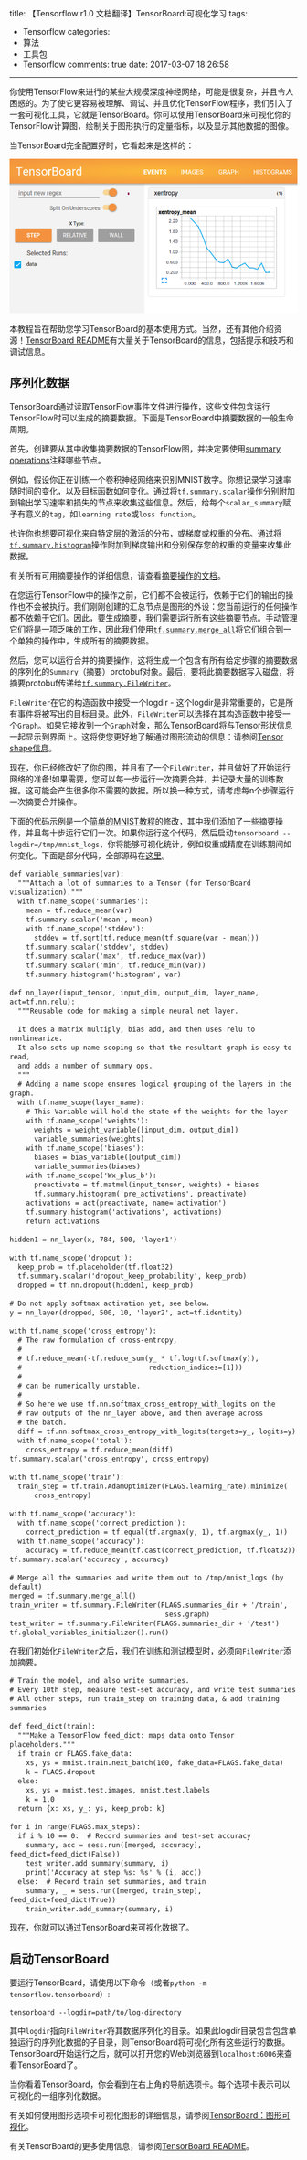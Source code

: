 title: 【Tensorflow r1.0 文档翻译】TensorBoard:可视化学习
tags:
  - Tensorflow
categories:
  - 算法
  - 工具包
  - Tensorflow
comments: true
date: 2017-03-07 18:26:58
---

你使用TensorFlow来进行的某些大规模深度神经网络，可能是很复杂，并且令人困惑的。为了使它更容易被理解、调试、并且优化TensorFlow程序，我们引入了一套可视化工具，它就是TensorBoard。你可以使用TensorBoard来可视化你的TensorFlow计算图，绘制关于图形执行的定量指标，以及显示其他数据的图像。

当TensorBoard完全配置好时，它看起来是这样的：

![](/img/17_03_07/001.png)

本教程旨在帮助您学习TensorBoard的基本使用方式。当然，还有其他介绍资源！[TensorBoard README](https://github.com/tensorflow/tensorflow/blob/master/tensorflow/tensorboard/README.md)有大量关于TensorBoard的信息，包括提示和技巧和调试信息。

## 序列化数据

TensorBoard通过读取TensorFlow事件文件进行操作，这些文件包含运行TensorFlow时可以生成的摘要数据。下面是TensorBoard中摘要数据的一般生命周期。

首先，创建要从其中收集摘要数据的TensorFlow图，并决定要使用[summary operations](https://www.tensorflow.org/api_guides/python/summary)注释哪些节点。

例如，假设你正在训练一个卷积神经网络来识别MNIST数字。你想记录学习速率随时间的变化，以及目标函数如何变化。通过将[`tf.summary.scalar`](https://www.tensorflow.org/api_docs/python/tf/summary/scalar)操作分别附加到输出学习速率和损失的节点来收集这些信息。然后，给每个`scalar_summary`赋予有意义的`tag`，如`learning rate`或`loss function`。

也许你也想要可视化来自特定层的激活的分布，或梯度或权重的分布。通过将[`tf.summary.histogram`](https://www.tensorflow.org/api_docs/python/tf/summary/histogram)操作附加到梯度输出和分别保存您的权重的变量来收集此数据。

有关所有可用摘要操作的详细信息，请查看[摘要操作的文档](https://www.tensorflow.org/api_guides/python/summary)。

在您运行TensorFlow中的操作之前，它们都不会被运行，依赖于它们的输出的操作也不会被执行。我们刚刚创建的汇总节点是图形的外设：您当前运行的任何操作都不依赖于它们。因此，要生成摘要，我们需要运行所有这些摘要节点。手动管理它们将是一项乏味的工作，因此我们使用[`tf.summary.merge_all`](https://www.tensorflow.org/api_docs/python/tf/summary/merge_all)将它们组合到一个单独的操作中，生成所有的摘要数据。

然后，您可以运行合并的摘要操作，这将生成一个包含有所有给定步骤的摘要数据的序列化的`Summary`（摘要）protobuf对象。最后，要将此摘要数据写入磁盘，将摘要protobuf传递给[`tf.summary.FileWriter`](https://www.tensorflow.org/api_docs/python/tf/summary/FileWriter)。

`FileWriter`在它的构造函数中接受一个logdir - 这个logdir是非常重要的，它是所有事件将被写出的目标目录。此外，`FileWriter`可以选择在其构造函数中接受一个`Graph`。如果它接收到一个`Graph`对象，那么TensorBoard将与Tensor形状信息一起显示到界面上。这将使您更好地了解通过图形流动的信息：请参阅[Tensor shape信息](https://www.tensorflow.org/get_started/graph_viz#tensor_shape_information)。

现在，你已经修改好了你的图，并且有了一个`FileWriter`，并且做好了开始运行网络的准备!如果需要，您可以每一步运行一次摘要合并，并记录大量的训练数据。这可能会产生很多你不需要的数据。所以换一种方式，请考虑每n个步骤运行一次摘要合并操作。

下面的代码示例是一个[简单的MNIST教程](https://www.tensorflow.org/get_started/mnist/beginners)的修改，其中我们添加了一些摘要操作，并且每十步运行它们一次。如果你运行这个代码，然后启动`tensorboard --logdir=/tmp/mnist_logs`，你将能够可视化统计，例如权重或精度在训练期间如何变化。下面是部分代码，全部源码在[这里](https://www.tensorflow.org/code/tensorflow/examples/tutorials/mnist/mnist_with_summaries.py)。

```
def variable_summaries(var):
  """Attach a lot of summaries to a Tensor (for TensorBoard visualization)."""
  with tf.name_scope('summaries'):
    mean = tf.reduce_mean(var)
    tf.summary.scalar('mean', mean)
    with tf.name_scope('stddev'):
      stddev = tf.sqrt(tf.reduce_mean(tf.square(var - mean)))
    tf.summary.scalar('stddev', stddev)
    tf.summary.scalar('max', tf.reduce_max(var))
    tf.summary.scalar('min', tf.reduce_min(var))
    tf.summary.histogram('histogram', var)

def nn_layer(input_tensor, input_dim, output_dim, layer_name, act=tf.nn.relu):
  """Reusable code for making a simple neural net layer.

  It does a matrix multiply, bias add, and then uses relu to nonlinearize.
  It also sets up name scoping so that the resultant graph is easy to read,
  and adds a number of summary ops.
  """
  # Adding a name scope ensures logical grouping of the layers in the graph.
  with tf.name_scope(layer_name):
    # This Variable will hold the state of the weights for the layer
    with tf.name_scope('weights'):
      weights = weight_variable([input_dim, output_dim])
      variable_summaries(weights)
    with tf.name_scope('biases'):
      biases = bias_variable([output_dim])
      variable_summaries(biases)
    with tf.name_scope('Wx_plus_b'):
      preactivate = tf.matmul(input_tensor, weights) + biases
      tf.summary.histogram('pre_activations', preactivate)
    activations = act(preactivate, name='activation')
    tf.summary.histogram('activations', activations)
    return activations

hidden1 = nn_layer(x, 784, 500, 'layer1')

with tf.name_scope('dropout'):
  keep_prob = tf.placeholder(tf.float32)
  tf.summary.scalar('dropout_keep_probability', keep_prob)
  dropped = tf.nn.dropout(hidden1, keep_prob)

# Do not apply softmax activation yet, see below.
y = nn_layer(dropped, 500, 10, 'layer2', act=tf.identity)

with tf.name_scope('cross_entropy'):
  # The raw formulation of cross-entropy,
  #
  # tf.reduce_mean(-tf.reduce_sum(y_ * tf.log(tf.softmax(y)),
  #                               reduction_indices=[1]))
  #
  # can be numerically unstable.
  #
  # So here we use tf.nn.softmax_cross_entropy_with_logits on the
  # raw outputs of the nn_layer above, and then average across
  # the batch.
  diff = tf.nn.softmax_cross_entropy_with_logits(targets=y_, logits=y)
  with tf.name_scope('total'):
    cross_entropy = tf.reduce_mean(diff)
tf.summary.scalar('cross_entropy', cross_entropy)

with tf.name_scope('train'):
  train_step = tf.train.AdamOptimizer(FLAGS.learning_rate).minimize(
      cross_entropy)

with tf.name_scope('accuracy'):
  with tf.name_scope('correct_prediction'):
    correct_prediction = tf.equal(tf.argmax(y, 1), tf.argmax(y_, 1))
  with tf.name_scope('accuracy'):
    accuracy = tf.reduce_mean(tf.cast(correct_prediction, tf.float32))
tf.summary.scalar('accuracy', accuracy)

# Merge all the summaries and write them out to /tmp/mnist_logs (by default)
merged = tf.summary.merge_all()
train_writer = tf.summary.FileWriter(FLAGS.summaries_dir + '/train',
                                      sess.graph)
test_writer = tf.summary.FileWriter(FLAGS.summaries_dir + '/test')
tf.global_variables_initializer().run()
```

在我们初始化`FileWriter`之后，我们在训练和测试模型时，必须向`FileWriter`添加摘要。

```
# Train the model, and also write summaries.
# Every 10th step, measure test-set accuracy, and write test summaries
# All other steps, run train_step on training data, & add training summaries

def feed_dict(train):
  """Make a TensorFlow feed_dict: maps data onto Tensor placeholders."""
  if train or FLAGS.fake_data:
    xs, ys = mnist.train.next_batch(100, fake_data=FLAGS.fake_data)
    k = FLAGS.dropout
  else:
    xs, ys = mnist.test.images, mnist.test.labels
    k = 1.0
  return {x: xs, y_: ys, keep_prob: k}

for i in range(FLAGS.max_steps):
  if i % 10 == 0:  # Record summaries and test-set accuracy
    summary, acc = sess.run([merged, accuracy], feed_dict=feed_dict(False))
    test_writer.add_summary(summary, i)
    print('Accuracy at step %s: %s' % (i, acc))
  else:  # Record train set summaries, and train
    summary, _ = sess.run([merged, train_step], feed_dict=feed_dict(True))
    train_writer.add_summary(summary, i)
```

现在，你就可以通过TensorBoard来可视化数据了。

## 启动TensorBoard

要运行TensorBoard，请使用以下命令（或者`python -m tensorflow.tensorboard`）:

```	
tensorboard --logdir=path/to/log-directory
```

其中`logdir`指向`FileWriter`将其数据序列化的目录。如果此logdir目录包含包含单独运行的序列化数据的子目录，则TensorBoard将可视化所有这些运行的数据。TensorBoard开始运行之后，就可以打开您的Web浏览器到`localhost:6006`来查看TensorBoard了。

当你看着TensorBoard，你会看到在右上角的导航选项卡。每个选项卡表示可以可视化的一组序列化数据。

有关如何使用图形选项卡可视化图形的详细信息，请参阅[TensorBoard：图形可视化](/2017/03/07/【Tensorflow%20r1.0%20文档翻译】TensorBoard-图的可视化/)。

有关TensorBoard的更多使用信息，请参阅[TensorBoard README](https://www.tensorflow.org/code/tensorflow/tensorboard/README.md)。